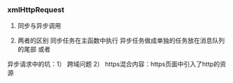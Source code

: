 ### xmlHttpRequest
1. 同步与异步调用

2. 两者的区别 
    同步任务在主函数中执行
    异步任务做成单独的任务放在消息队列的尾部
    或者

异步请求中的坑：1） 跨域问题 2） https混合内容：https页面中引入了http的资源